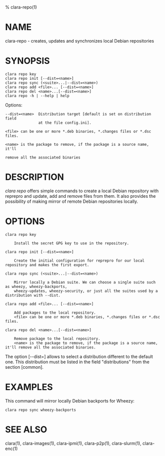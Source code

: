 % clara-repo(1)

# NAME

clara-repo - creates, updates and synchronizes local Debian repositories

# SYNOPSIS

    clara repo key
    clara repo init [--dist=<name>]
    clara repo sync (<suite>...|--dist=<name>)
    clara repo add <file>... [--dist=<name>]
    clara repo del <name>...[--dist=<name>]
    clara repo -h | --help | help

Options:

    --dist=<name>  Distribution target [default is set on distribution field
                   at the file config.ini].

    <file> can be one or more *.deb binaries, *.changes files or *.dsc files.

    <name> is the package to remove, if the package is a source name, it'll

    remove all the associated binaries

# DESCRIPTION

*clara repo* offers simple commands to create a local Debian repository with reprepro and
update, add and remove files from them. It also provides the possibility of making mirror
of remote Debian repositories locally.

# OPTIONS

    clara repo key

        Install the secret GPG key to use in the repository.

    clara repo init [--dist=<name>]

        Create the initial configuration for reprepro for our local repository and makes the first export.

    clara repo sync (<suite>...|--dist=<name>)

        Mirror locally a Debian suite. We can choose a single suite such as wheezy, wheezy-backports, 
        wheezy-updates, wheezy-security, or just all the suites used by a distribution with --dist.

    clara repo add <file>... [--dist=<name>]

        Add packages to the local repository.
        <file> can be one or more *.deb binaries, *.changes files or *.dsc files.

    clara repo del <name>...[--dist=<name>]

        Remove package to the local repository.
        <name> is the package to remove, if the package is a source name, it'll remove all the associated binaries.



The option [--dist=<name>] allows to select a distribution different to the default one.
This distribution must be listed in the field "distributions" from the section [common].

# EXAMPLES

This command will mirror locally Debian backports for Wheezy:

    clara repo sync wheezy-backports

# SEE ALSO

clara(1), clara-images(1), clara-ipmi(1), clara-p2p(1), clara-slurm(1), clara-enc(1)
